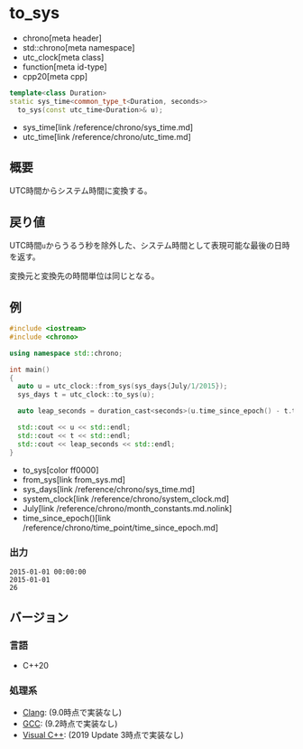 # to_sys
* chrono[meta header]
* std::chrono[meta namespace]
* utc_clock[meta class]
* function[meta id-type]
* cpp20[meta cpp]

```cpp
template<class Duration>
static sys_time<common_type_t<Duration, seconds>>
  to_sys(const utc_time<Duration>& u);
```
* sys_time[link /reference/chrono/sys_time.md]
* utc_time[link /reference/chrono/utc_time.md]

## 概要
UTC時間からシステム時間に変換する。


## 戻り値
UTC時間`u`からうるう秒を除外した、システム時間として表現可能な最後の日時を返す。

変換元と変換先の時間単位は同じとなる。


## 例
```cpp example
#include <iostream>
#include <chrono>

using namespace std::chrono;

int main()
{
  auto u = utc_clock::from_sys(sys_days{July/1/2015});
  sys_days t = utc_clock::to_sys(u);

  auto leap_seconds = duration_cast<seconds>(u.time_since_epoch() - t.time_since_epoch());

  std::cout << u << std::endl;
  std::cout << t << std::endl;
  std::cout << leap_seconds << std::endl;
}
```
* to_sys[color ff0000]
* from_sys[link from_sys.md]
* sys_days[link /reference/chrono/sys_time.md]
* system_clock[link /reference/chrono/system_clock.md]
* July[link /reference/chrono/month_constants.md.nolink]
* time_since_epoch()[link /reference/chrono/time_point/time_since_epoch.md]

### 出力
```
2015-01-01 00:00:00
2015-01-01
26
```

## バージョン
### 言語
- C++20

### 処理系
- [Clang](/implementation.md#clang): (9.0時点で実装なし)
- [GCC](/implementation.md#gcc): (9.2時点で実装なし)
- [Visual C++](/implementation.md#visual_cpp): (2019 Update 3時点で実装なし)
